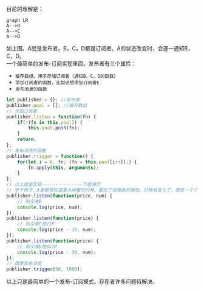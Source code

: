 目前的理解是：
```
graph LR
A-->B
A-->C
A-->D
```
如上图。A就是发布者。B，C，D都是订阅者。A的状态改变时，会逐一通知B，C，D。\
一个最简单的发布-订阅实现里面。发布者有三个属性：
- `缓存数组。用于存储订阅者（通知B，C，D的函数）`
- `添加订阅者的函数，比如说想添加订阅者E`
- `发布消息的函数`

```js
let publisher = {}; //发布者
publisher.pool = []; //缓存数组
// 添加订阅者
punlisher.listen = function(fn) {
    if(!(fn in this.pool)) {
        this.pool.push(fn);
    }
    return;
};
// 发布消息的函数
publisher.trigger = function() {
    for(let i = 0, fn; (fn = this.pool[i++]);) {
        fn.apply(this, arguments);
    }
};
// 以上就是实现---------------下面演示
// 举个例子,大家都想知道某大闸蟹的价格。都加了该商家的微信。价格有变化了，商家一个个微信通知最新价格和库存。
publisher.listen(function(price, num) {
    // 购买者B
    console.log(price, num);
});
publisher.listen(function(price) {
    // 购买者C是VIP
    console.log(price - 10, num);
});
publisher.listen(function(price) {
    // 购买者D是SVIP
    console.log(price - 30, num);
});
// 商家发布消息
publisher.trigger(50, 1000);
```
以上只是最简单的一个发布-订阅模式。存在者许多问题待解决。
